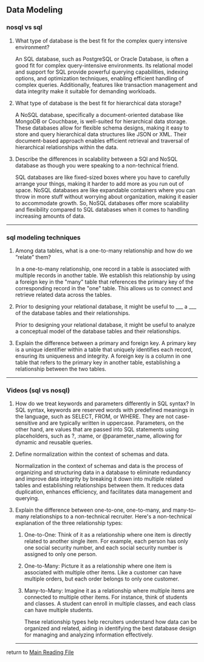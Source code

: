 ## Data Modeling
### nosql vs sql

1. What type of database is the best fit for the complex query intensive environment?

    An SQL database, such as PostgreSQL or Oracle Database, is often a good fit for complex query-intensive environments. Its relational model and support for SQL provide powerful querying capabilities, indexing options, and optimization techniques, enabling efficient handling of complex queries. Additionally, features like transaction management and data integrity make it suitable for demanding workloads.

2. What type of database is the best fit for hierarchical data storage?

    A NoSQL database, specifically a document-oriented database like MongoDB or Couchbase, is well-suited for hierarchical data storage. These databases allow for flexible schema designs, making it easy to store and query hierarchical data structures like JSON or XML. Their document-based approach enables efficient retrieval and traversal of hierarchical relationships within the data.

3. Describe the differences in scalability between a SQl and NoSQL database as though you were speaking to a non-technical friend.

    SQL databases are like fixed-sized boxes where you have to carefully arrange your things, making it harder to add more as you run out of space. NoSQL databases are like expandable containers where you can throw in more stuff without worrying about organization, making it easier to accommodate growth. So, NoSQL databases offer more scalability and flexibility compared to SQL databases when it comes to handling increasing amounts of data.
    
--- 
### sql modeling techniques

1. Among data tables, what is a one-to-many relationship and how do we “relate” them?

    In a one-to-many relationship, one record in a table is associated with multiple records in another table. We establish this relationship by using a foreign key in the "many" table that references the primary key of the corresponding record in the "one" table. This allows us to connect and retrieve related data across the tables.


2. Prior to designing your relational database, it might be useful to ___ a ___ of the database tables and their relationships.

    Prior to designing your relational database, it might be useful to analyze a conceptual model of the database tables and their relationships. 

3. Explain the difference between a primary and foreign key.
    A primary key is a unique identifier within a table that uniquely identifies each record, ensuring its uniqueness and integrity. A foreign key is a column in one table that refers to the primary key in another table, establishing a relationship between the two tables.
---
### Videos (sql vs nosql)

1. How do we treat keywords and parameters differently in SQL syntax?
    In SQL syntax, keywords are reserved words with predefined meanings in the language, such as SELECT, FROM, or WHERE. They are not case-sensitive and are typically written in uppercase. Parameters, on the other hand, are values that are passed into SQL statements using placeholders, such as ?, :name, or @parameter_name, allowing for dynamic and reusable queries.

2. Define normalization within the context of schemas and data.

    Normalization in the context of schemas and data is the process of organizing and structuring data in a database to eliminate redundancy and improve data integrity by breaking it down into multiple related tables and establishing relationships between them. It reduces data duplication, enhances efficiency, and facilitates data management and querying.

3. Explain the difference between one-to-one, one-to-many, and many-to-many relationships to a non-technical recruiter.
Here's a non-technical explanation of the three relationship types:

    1. One-to-One: Think of it as a relationship where one item is directly related to another single item. For example, each person has only one social security number, and each social security number is assigned to only one person.

    2. One-to-Many: Picture it as a relationship where one item is associated with multiple other items. Like a customer can have multiple orders, but each order belongs to only one customer.

    3. Many-to-Many: Imagine it as a relationship where multiple items are connected to multiple other items. For instance, think of students and classes. A student can enroll in multiple classes, and each class can have multiple students.



        These relationship types help recruiters understand how data can be organized and related, aiding in identifying the best database design for managing and analyzing information effectively.
    -----------------------
return to [Main Reading File](./README.md)
